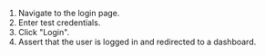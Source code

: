 1. Navigate to the login page.
2. Enter test credentials.
3. Click "Login".
4. Assert that the user is logged in and redirected to a dashboard.